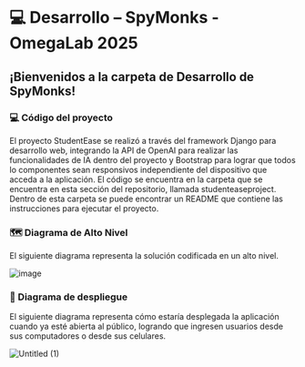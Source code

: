 # 💻 Desarrollo – SpyMonks - OmegaLab 2025

## ¡Bienvenidos a la carpeta de Desarrollo de SpyMonks!

### 💻 Código del proyecto

El proyecto StudentEase se realizó a través del framework Django para desarrollo web, integrando la API de OpenAI para realizar las funcionalidades de IA dentro del proyecto y Bootstrap para lograr que todos lo componentes sean responsivos independiente del dispositivo que acceda a la aplicación. El código se encuentra en la carpeta que se encuentra en esta sección del repositorio, llamada studenteaseproject. Dentro de esta carpeta se puede encontrar un README que contiene las instrucciones para ejecutar el proyecto.

### 🗺️ Diagrama de Alto Nivel

El siguiente diagrama representa la solución codificada en un alto nivel.

![image](https://github.com/user-attachments/assets/2134c618-097f-4fb5-ab1b-2d86bb276bb8)

### 📡 Diagrama de despliegue

El siguiente diagrama representa cómo estaría desplegada la aplicación cuando ya esté abierta al público, logrando que ingresen usuarios desde sus computadores o desde sus celulares.

![Untitled (1)](https://github.com/user-attachments/assets/23590b22-23be-453c-aff1-3a4b93657f37)

